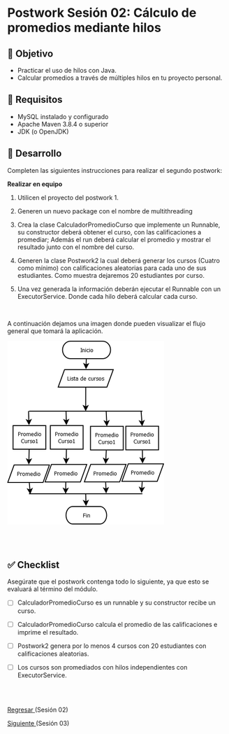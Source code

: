 # Postwork Sesión 02: Cálculo de promedios mediante hilos 

## 🎩 Objetivo 

- Practicar el uso de hilos con Java.
- Calcular promedios a través de múltiples hilos en tu proyecto personal.

## 🎯 Requisitos 

- MySQL instalado y configurado
- Apache Maven 3.8.4 o superior
- JDK (o OpenJDK)

## 🚀 Desarrollo

Completen las siguientes instrucciones para realizar el segundo postwork:

**Realizar en equipo**

1. Utilicen el proyecto del postwork 1.

2. Generen un nuevo package con el nombre de multithreading 

3. Crea la clase CalculadorPromedioCurso que implemente un Runnable, su constructor deberá obtener el curso, con las calificaciones a promediar; Además el run deberá calcular el promedio y mostrar el resultado junto con el nombre del curso.

4. Generen la clase Postwork2  la cual deberá generar los cursos (Cuatro como mínimo) con calificaciones aleatorias para cada uno de sus estudiantes. Como muestra dejaremos 20 estudiantes por curso.

5. Una vez generada la información deberán ejecutar el Runnable con un ExecutorService. Donde cada hilo deberá calcular cada curso.

<br/>

A continuación dejamos una imagen donde pueden visualizar el flujo general que tomará la aplicación.

![diagrama1](img/diagrama1.png)

<br/>
<br/>

## ✅ Checklist 

Asegúrate que el postwork contenga todo lo siguiente, ya que esto se evaluará al término del módulo.

- [ ] CalculadorPromedioCurso es un runnable y su constructor recibe un curso.

- [ ] CalculadorPromedioCurso calcula el promedio de las calificaciones e imprime el resultado.

- [ ] Postwork2 genera por lo menos 4 cursos con 20 estudiantes con calificaciones aleatorias.

- [ ] Los cursos son promediados con hilos independientes con ExecutorService.


<br/>
<br/>

[Regresar ](../Readme.md)(Sesión 02)

[Siguiente ](../../Sesion-03/Readme.md)(Sesión 03)